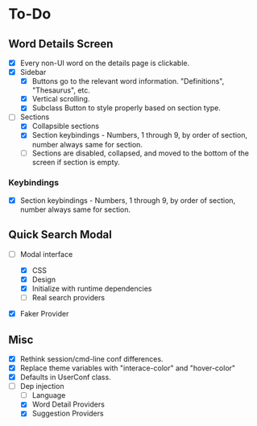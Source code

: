 # To-Do

## Word Details Screen
- [x] Every non-UI word on the details page is clickable.
- [x] Sidebar
  - [x] Buttons go to the relevant word information. "Definitions",
        "Thesaurus", etc.
  - [x] Vertical scrolling.
  - [x] Subclass Button to style properly based on section type.
- [ ] Sections
  - [x] Collapsible sections
  - [x] Section keybindings - Numbers, 1 through 9, by order of section, number
        always same for section.
  - [ ] Sections are disabled, collapsed, and moved to the bottom of the
        screen if section is empty.

### Keybindings
- [x] Section keybindings - Numbers, 1 through 9, by order of section,
      number always same for section.


## Quick Search Modal
- [ ] Modal interface
  - [x] CSS
  - [x] Design
  - [x] Initialize with runtime dependencies
  - [ ] Real search providers
- [x] Faker Provider


## Misc
- [x] Rethink session/cmd-line conf differences.
- [x] Replace theme variables with "interace-color" and "hover-color"
- [x] Defaults in UserConf class.
- [ ] Dep injection
  - [ ] Language
  - [x] Word Detail Providers
  - [x] Suggestion Providers
